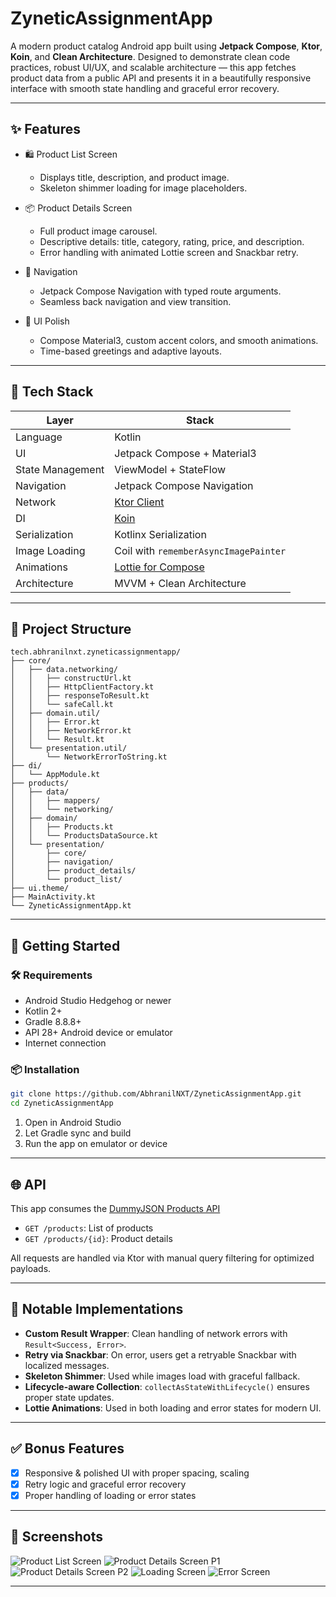 # ZyneticAssignmentApp

A modern product catalog Android app built using **Jetpack Compose**, **Ktor**, **Koin**, and **Clean Architecture**. Designed to demonstrate clean code practices, robust UI/UX, and scalable architecture — this app fetches product data from a public API and presents it in a beautifully responsive interface with smooth state handling and graceful error recovery.

---

## ✨ Features

- 🛍 Product List Screen
    - Displays title, description, and product image.
    - Skeleton shimmer loading for image placeholders.

- 📦 Product Details Screen
    - Full product image carousel.
    - Descriptive details: title, category, rating, price, and description.
    - Error handling with animated Lottie screen and Snackbar retry.

- 🧭 Navigation
    - Jetpack Compose Navigation with typed route arguments.
    - Seamless back navigation and view transition.

- 🎨 UI Polish
    - Compose Material3, custom accent colors, and smooth animations.
    - Time-based greetings and adaptive layouts.

---

## 🧱 Tech Stack

| Layer              | Stack                                      |
|-------------------|---------------------------------------------|
| Language           | Kotlin                                      |
| UI                 | Jetpack Compose + Material3                 |
| State Management   | ViewModel + StateFlow                       |
| Navigation         | Jetpack Compose Navigation                  |
| Network            | [Ktor Client](https://ktor.io)              |
| DI                 | [Koin](https://insert-koin.io)              |
| Serialization      | Kotlinx Serialization                       |
| Image Loading      | Coil with `rememberAsyncImagePainter`       |
| Animations         | [Lottie for Compose](https://airbnb.io/lottie/) |
| Architecture       | MVVM + Clean Architecture                   |

---

## 📁 Project Structure

```
tech.abhranilnxt.zyneticassignmentapp/
├── core/
│   ├── data.networking/
│   │   ├── constructUrl.kt
│   │   ├── HttpClientFactory.kt
│   │   ├── responseToResult.kt
│   │   └── safeCall.kt
│   ├── domain.util/
│   │   ├── Error.kt
│   │   ├── NetworkError.kt
│   │   └── Result.kt
│   └── presentation.util/
│       └── NetworkErrorToString.kt
├── di/
│   └── AppModule.kt
├── products/
│   ├── data/
│   │   ├── mappers/
│   │   └── networking/
│   ├── domain/
│   │   ├── Products.kt
│   │   └── ProductsDataSource.kt
│   └── presentation/
│       ├── core/
│       ├── navigation/
│       ├── product_details/
│       └── product_list/
├── ui.theme/
├── MainActivity.kt
└── ZyneticAssignmentApp.kt
```

---

## 🚀 Getting Started

### 🛠 Requirements

- Android Studio Hedgehog or newer
- Kotlin 2+
- Gradle 8.8.8+
- API 28+ Android device or emulator
- Internet connection

### 📦 Installation

```bash
git clone https://github.com/AbhranilNXT/ZyneticAssignmentApp.git
cd ZyneticAssignmentApp
```

1. Open in Android Studio
2. Let Gradle sync and build
3. Run the app on emulator or device

---

## 🌐 API

This app consumes the [DummyJSON Products API](https://dummyjson.com/docs/products)

- `GET /products`: List of products
- `GET /products/{id}`: Product details

All requests are handled via Ktor with manual query filtering for optimized payloads.

---

## 🎯 Notable Implementations

- **Custom Result Wrapper**: Clean handling of network errors with `Result<Success, Error>`.
- **Retry via Snackbar**: On error, users get a retryable Snackbar with localized messages.
- **Skeleton Shimmer**: Used while images load with graceful fallback.
- **Lifecycle-aware Collection**: `collectAsStateWithLifecycle()` ensures proper state updates.
- **Lottie Animations**: Used in both loading and error states for modern UI.

---

## ✅ Bonus Features

- [x] Responsive & polished UI with proper spacing, scaling
- [x] Retry logic and graceful error recovery
- [x] Proper handling of loading or error states

---

## 📸 Screenshots

![Product List Screen](https://i.postimg.cc/bY2F3TGw/Screenshot-20250409-225520.png)
![Product Details Screen P1](https://i.postimg.cc/yxB9hsg9/Screenshot-20250409-225639.png)
![Product Details Screen P2](https://i.postimg.cc/RVSb7PQs/Screenshot-20250409-225657.png)
![Loading Screen](https://i.postimg.cc/yNGTwH5x/Screenshot-20250409-225728.png)
![Error Screen](https://i.postimg.cc/Z52Gx1cP/Screenshot-20250409-225747.png)

---

